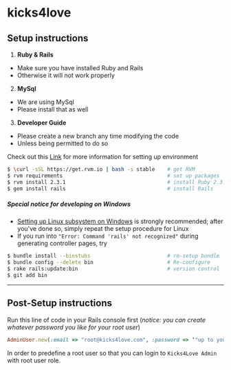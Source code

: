 # kicks4love

## Setup instructions

1. **Ruby & Rails**
  - Make sure you have installed Ruby and Rails
  - Otherwise it will not work properly

2. **MySql**
  - We are using MySql
  - Please install that as well

3. **Developer Guide**
  - Please create a new branch any time modifying the code
  - Unless being permitted to do so

Check out this [Link](https://gorails.com/setup/osx/10.12-sierra) for more information for setting up environment
```bash
$ \curl -sSL https://get.rvm.io | bash -s stable    # get RVM
$ rvm requirements                                  # set up packages
$ rvm install 2.3.1                                 # install Ruby 2.3.1
$ gem install rails                                 # install Rails
```

##### Special notice for developing on Windows
- [Setting up Linux subsystem on Windows](https://gorails.com/setup/windows/10) is strongly recommended; after you've done so, simply repeat the setup procedure for Linux
- If you run into `"Error: Command 'rails' not recognized"` during generating controller pages, try
```bash
$ bundle install --binstubs                         # re-setup bundle
$ bundle config --delete bin                        # Re-configure
$ rake rails:update:bin                             # version control
$ git add bin
```

--------

## Post-Setup instructions

Run this line of code in your Rails console first (*notice: you can create whatever password you like for your root user*)
```Ruby
AdminUser.new(:email => "root@kicks4love.com", :password => ‘"up to you", :password_confirmation => "up to you").save(:validate => false)
```
In order to predefine a root user so that you can login to `Kicks4Love Admin` with root user role.
